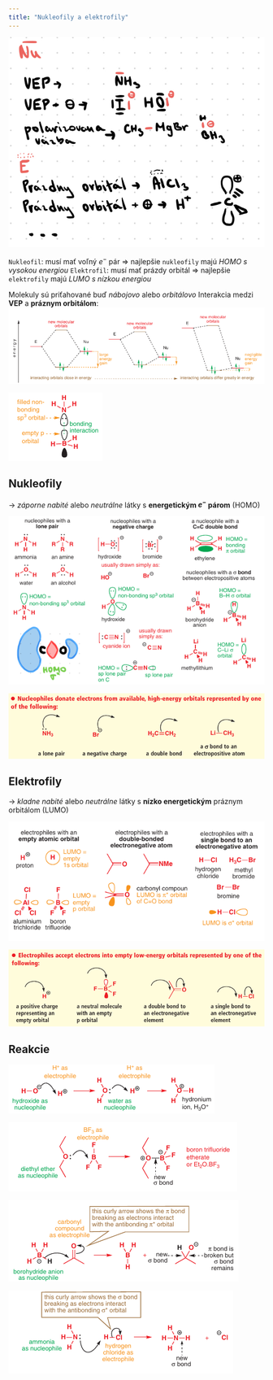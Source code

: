 ```yaml
---
title: "Nukleofily a elektrofily"
---
```


![|400](attachments/nukleofily_elektrofily.jpeg)

`Nukleofil`: musí mať voľný $e^-$ pár => najlepšie `nukleofily` majú *HOMO s vysokou energiou*
`Elektrofil`: musí mať prázdy orbitál => najlepšie `elektrofily` majú *LUMO s nízkou energiou*

Molekuly sú priťahované buď *nábojovo* alebo *orbitálovo*
Interakcia medzi **VEP** a **práznym orbitálom**:
![|700](attachments/elektrofily-nukleofily-MO.png)

![|200](attachments/reakcia-nu-e.png)

## Nukleofily
-> *záporne nabité* alebo *neutrálne* látky s **energetickým $e^-$ párom** (HOMO)

![|650](attachments/typy-nukleofilov.png)

![|600](attachments/nukleofily-mechanizmy.png)

## Elektrofily
-> *kladne nabité* alebo *neutrálne* látky s **nízko energetickým** práznym orbitálom (LUMO)

![|600](attachments/elektrofily-typy.png)

![|600](attachments/elektrofily-mechanizmy.png)

## Reakcie
![Nabité častice](attachments/Pasted%20image%2020220722152751.png)

![Neutrálne častice](attachments/Pasted%20image%2020220722152734.png)

![Polarizovaná pi-väzba](attachments/Pasted%20image%2020220722152812.png)

![Polarizovaná sigma-väzba](attachments/Pasted%20image%2020220722152825.png)